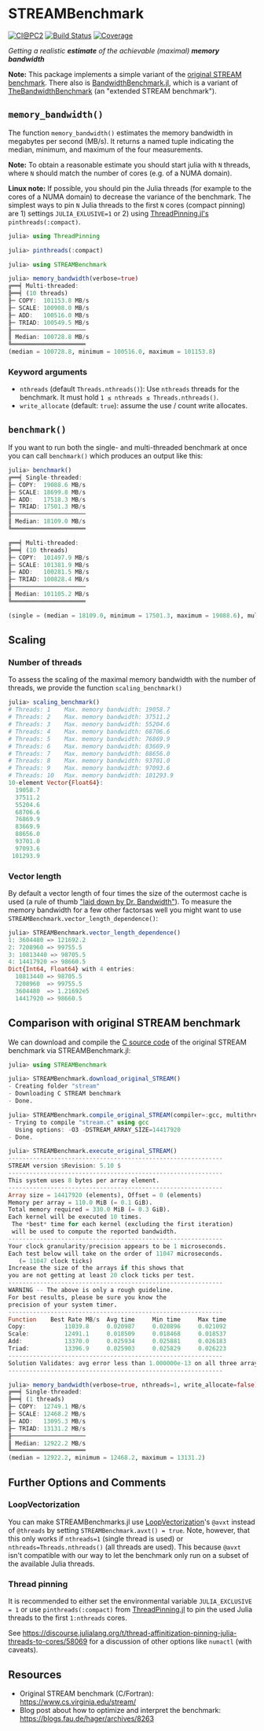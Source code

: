 # STREAMBenchmark

[![CI@PC2](https://git.uni-paderborn.de/pc2-ci/julia/STREAMBenchmark-jl/badges/master/pipeline.svg?key_text=CI@PC2)](https://git.uni-paderborn.de/pc2-ci/julia/STREAMBenchmark-jl/-/pipelines)
[![Build Status](https://github.com/JuliaPerf/STREAMBenchmark.jl/workflows/CI/badge.svg)](https://github.com/JuliaPerf/STREAMBenchmark.jl/actions)
[![Coverage](https://codecov.io/gh/JuliaPerf/STREAMBenchmark.jl/branch/master/graph/badge.svg)](https://codecov.io/gh/JuliaPerf/STREAMBenchmark.jl)

*Getting a realistic **estimate** of the achievable (maximal) **memory bandwidth***

**Note:** This package implements a simple variant of the [original STREAM benchmark](https://www.cs.virginia.edu/stream/). There also is [BandwidthBenchmark.jl](https://github.com/JuliaPerf/BandwidthBenchmark.jl), which is a variant of [TheBandwidthBenchmark](https://github.com/RRZE-HPC/TheBandwidthBenchmark) (an "extended STREAM benchmark").

## `memory_bandwidth()`

The function `memory_bandwidth()` estimates the memory bandwidth in megabytes per second (MB/s). It returns a named tuple indicating the median, minimum, and maximum of the four measurements.

**Note:** To obtain a reasonable estimate you should start julia with `N` threads, where `N` should match the number of cores (e.g. of a NUMA domain).

**Linux note:** If possible, you should pin the Julia threads (for example to the cores of a NUMA domain) to decrease the variance of the benchmark. The simplest ways to pin `N` Julia threads to the first `N` cores (compact pinning) are 1) settings `JULIA_EXLUSIVE=1` or 2) using [ThreadPinning.jl's](https://github.com/carstenbauer/ThreadPinning.jl) `pinthreads(:compact)`.

```julia
julia> using ThreadPinning

julia> pinthreads(:compact)

julia> using STREAMBenchmark

julia> memory_bandwidth(verbose=true)
╔══╡ Multi-threaded:
╠══╡ (10 threads)
╟─ COPY:  101153.8 MB/s
╟─ SCALE: 100908.0 MB/s
╟─ ADD:   100516.0 MB/s
╟─ TRIAD: 100549.5 MB/s
╟─────────────────────
║ Median: 100728.8 MB/s
╚═════════════════════
(median = 100728.8, minimum = 100516.0, maximum = 101153.8)
```

### Keyword arguments
* `nthreads` (default `Threads.nthreads()`): Use `nthreads` threads for the benchmark. It must hold `1 ≤ nthreads ≤ Threads.nthreads()`.
* `write_allocate` (default: `true`): assume the use / count write allocates.

## `benchmark()`

If you want to run both the single- and multi-threaded benchmark at once you can call `benchmark()` which produces an output like this:

```julia
julia> benchmark()
╔══╡ Single-threaded:
╟─ COPY:  19088.6 MB/s
╟─ SCALE: 18699.8 MB/s
╟─ ADD:   17518.3 MB/s
╟─ TRIAD: 17501.3 MB/s
╟─────────────────────
║ Median: 18109.0 MB/s
╚═════════════════════

╔══╡ Multi-threaded:
╠══╡ (10 threads)
╟─ COPY:  101497.9 MB/s
╟─ SCALE: 101381.9 MB/s
╟─ ADD:   100281.5 MB/s
╟─ TRIAD: 100828.4 MB/s
╟─────────────────────
║ Median: 101105.2 MB/s
╚═════════════════════

(single = (median = 18109.0, minimum = 17501.3, maximum = 19088.6), multi = (median = 101105.2, minimum = 100281.5, maximum = 101497.9))
```

## Scaling

### Number of threads

To assess the scaling of the maximal memory bandwidth with the number of threads, we provide the function `scaling_benchmark()`

```julia
julia> scaling_benchmark()
# Threads: 1	Max. memory bandwidth: 19058.7
# Threads: 2	Max. memory bandwidth: 37511.2
# Threads: 3	Max. memory bandwidth: 55204.6
# Threads: 4	Max. memory bandwidth: 68706.6
# Threads: 5	Max. memory bandwidth: 76869.9
# Threads: 6	Max. memory bandwidth: 83669.9
# Threads: 7	Max. memory bandwidth: 88656.0
# Threads: 8	Max. memory bandwidth: 93701.0
# Threads: 9	Max. memory bandwidth: 97093.6
# Threads: 10	Max. memory bandwidth: 101293.9
10-element Vector{Float64}:
  19058.7
  37511.2
  55204.6
  68706.6
  76869.9
  83669.9
  88656.0
  93701.0
  97093.6
 101293.9
 ```

### Vector length

By default a vector length of four times the size of the outermost cache is used (a rule of thumb ["laid down by Dr. Bandwidth"](https://blogs.fau.de/hager/archives/8263)). To measure the memory bandwidth for a few other factorsas well you might want to use `STREAMBenchmark.vector_length_dependence()`:

```julia
julia> STREAMBenchmark.vector_length_dependence()
1: 3604480 => 121692.2
2: 7208960 => 99755.5
3: 10813440 => 98705.5
4: 14417920 => 98660.5
Dict{Int64, Float64} with 4 entries:
  10813440 => 98705.5
  7208960  => 99755.5
  3604480  => 1.21692e5
  14417920 => 98660.5
```

## Comparison with original STREAM benchmark

We can download and compile the [C source code](https://www.cs.virginia.edu/stream/FTP/Code/) of the original STREAM benchmark via STREAMBenchmark.jl:

```julia
julia> using STREAMBenchmark

julia> STREAMBenchmark.download_original_STREAM()
- Creating folder "stream"
- Downloading C STREAM benchmark
- Done.

julia> STREAMBenchmark.compile_original_STREAM(compiler=:gcc, multithreading=false)
- Trying to compile "stream.c" using gcc
  Using options: -O3 -DSTREAM_ARRAY_SIZE=14417920
- Done.

julia> STREAMBenchmark.execute_original_STREAM()
-------------------------------------------------------------
STREAM version $Revision: 5.10 $
-------------------------------------------------------------
This system uses 8 bytes per array element.
-------------------------------------------------------------
Array size = 14417920 (elements), Offset = 0 (elements)
Memory per array = 110.0 MiB (= 0.1 GiB).
Total memory required = 330.0 MiB (= 0.3 GiB).
Each kernel will be executed 10 times.
 The *best* time for each kernel (excluding the first iteration)
 will be used to compute the reported bandwidth.
-------------------------------------------------------------
Your clock granularity/precision appears to be 1 microseconds.
Each test below will take on the order of 11047 microseconds.
   (= 11047 clock ticks)
Increase the size of the arrays if this shows that
you are not getting at least 20 clock ticks per test.
-------------------------------------------------------------
WARNING -- The above is only a rough guideline.
For best results, please be sure you know the
precision of your system timer.
-------------------------------------------------------------
Function    Best Rate MB/s  Avg time     Min time     Max time
Copy:           11039.8     0.020987     0.020896     0.021092
Scale:          12491.1     0.018509     0.018468     0.018537
Add:            13370.0     0.025934     0.025881     0.026183
Triad:          13396.9     0.025903     0.025829     0.026223
-------------------------------------------------------------
Solution Validates: avg error less than 1.000000e-13 on all three arrays
-------------------------------------------------------------

julia> memory_bandwidth(verbose=true, nthreads=1, write_allocate=false) # the original benchmark doesn't count / assumes the absence of write-allocates
╔══╡ Single-threaded:
╠══╡ (1 threads)
╟─ COPY:  12749.1 MB/s
╟─ SCALE: 12468.2 MB/s
╟─ ADD:   13095.3 MB/s
╟─ TRIAD: 13131.2 MB/s
╟─────────────────────
║ Median: 12922.2 MB/s
╚═════════════════════
(median = 12922.2, minimum = 12468.2, maximum = 13131.2)
```

## Further Options and Comments

### LoopVectorization

You can make STREAMBenchmarks.jl use [LoopVectorization](https://github.com/JuliaSIMD/LoopVectorization.jl)'s `@avxt` instead of `@threads` by setting `STREAMBenchmark.avxt() = true`. Note, however, that this only works if `nthreads=1` (single thread is used) or `nthreads=Threads.nthreads()` (all threads are used). This because `@avxt` isn't compatible with our way to let the benchmark only run on a subset of the available Julia threads.

### Thread pinning

It is recommended to either set the environmental variable `JULIA_EXCLUSIVE = 1` or use `pinthreads(:compact)` from [ThreadPinning.jl](https://github.com/carstenbauer/ThreadPinning.jl) to pin the used Julia threads to the first `1:nthreads` cores.

See https://discourse.julialang.org/t/thread-affinitization-pinning-julia-threads-to-cores/58069 for a discussion of other options like `numactl` (with caveats).

## Resources

* Original STREAM benchmark (C/Fortran): https://www.cs.virginia.edu/stream/
* Blog post about how to optimize and interpret the benchmark: https://blogs.fau.de/hager/archives/8263
